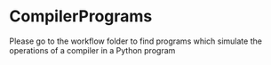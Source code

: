 # CompilerPrograms

Please go to the workflow folder to find programs which simulate the operations of a compiler in a Python program

